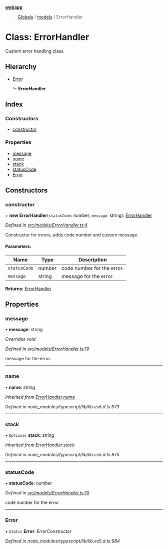 **[webapp](../README.md)**

> [Globals](../globals.md) / [models](../modules/models.md) / ErrorHandler

# Class: ErrorHandler

Custom error handling class.

## Hierarchy

* [Error](models.errorhandler.md#error)

  ↳ **ErrorHandler**

## Index

### Constructors

* [constructor](models.errorhandler.md#constructor)

### Properties

* [message](models.errorhandler.md#message)
* [name](models.errorhandler.md#name)
* [stack](models.errorhandler.md#stack)
* [statusCode](models.errorhandler.md#statuscode)
* [Error](models.errorhandler.md#error)

## Constructors

### constructor

\+ **new ErrorHandler**(`statusCode`: number, `message`: string): [ErrorHandler](models.errorhandler.md)

*Defined in [src/models/ErrorHandler.ts:4](https://github.com/BESTUPC/voting-web-app/blob/807b76c/src/models/ErrorHandler.ts#L4)*

Constructor for errors, adds code number and custom message.

#### Parameters:

Name | Type | Description |
------ | ------ | ------ |
`statusCode` | number | code number for the error. |
`message` | string | message for the error.  |

**Returns:** [ErrorHandler](models.errorhandler.md)

## Properties

### message

•  **message**: string

*Overrides void*

*Defined in [src/models/ErrorHandler.ts:10](https://github.com/BESTUPC/voting-web-app/blob/807b76c/src/models/ErrorHandler.ts#L10)*

message for the error.

___

### name

•  **name**: string

*Inherited from [ErrorHandler](models.errorhandler.md).[name](models.errorhandler.md#name)*

*Defined in node_modules/typescript/lib/lib.es5.d.ts:973*

___

### stack

• `Optional` **stack**: string

*Inherited from [ErrorHandler](models.errorhandler.md).[stack](models.errorhandler.md#stack)*

*Defined in node_modules/typescript/lib/lib.es5.d.ts:975*

___

### statusCode

•  **statusCode**: number

*Defined in [src/models/ErrorHandler.ts:10](https://github.com/BESTUPC/voting-web-app/blob/807b76c/src/models/ErrorHandler.ts#L10)*

code number for the error.

___

### Error

▪ `Static` **Error**: ErrorConstructor

*Defined in node_modules/typescript/lib/lib.es5.d.ts:984*
